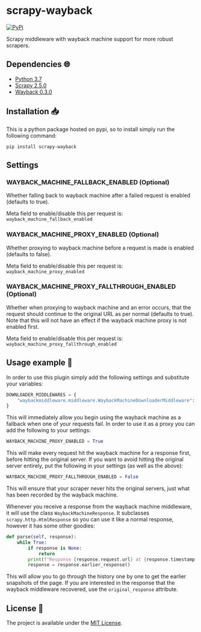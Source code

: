 # scrapy-wayback

<a href="https://pypi.org/project/scrapy-wayback/">
    <img alt="PyPi" src="https://img.shields.io/pypi/v/scrapy-wayback">
</a>

Scrapy middleware with wayback machine support for more robust scrapers.

## Dependencies :globe_with_meridians:

* [Python 3.7](https://www.python.org/downloads/release/python-370/)
* [Scrapy 2.5.0](https://scrapy.org/)
* [Wayback 0.3.0](https://pypi.org/project/wayback/)

## Installation :inbox_tray:

This is a python package hosted on pypi, so to install simply run the following command:

`pip install scrapy-wayback`

## Settings

### WAYBACK_MACHINE_FALLBACK_ENABLED (Optional)

Whether falling back to wayback machine after a failed request is enabled (defaults to true).

Meta field to enable/disable this per request is: `wayback_machine_fallback_enabled`

### WAYBACK_MACHINE_PROXY_ENABLED (Optional)

Whether proxying to wayback machine before a request is made is enabled (defaults to false).

Meta field to enable/disable this per request is: `wayback_machine_proxy_enabled`

### WAYBACK_MACHINE_PROXY_FALLTHROUGH_ENABLED (Optional)

Whether when proxying to wayback machine and an error occurs, that the request should continue to the original URL as per normal (defaults to true). Note that this will not have an effect if the wayback machine proxy is not enabled first.

Meta field to enable/disable this per request is: `wayback_machine_proxy_fallthrough_enabled`

## Usage example :eyes:

In order to use this plugin simply add the following settings and substitute your variables:

```py
DOWNLOADER_MIDDLEWARES = {
    "waybackmiddleware.middleware.WaybackMachineDownloaderMiddleware": 630
}
```

This will immediately allow you begin using the wayback machine as a fallback when one of your requests fail. In order to use it as a proxy you can add the following to your settings:

```py
WAYBACK_MACHINE_PROXY_ENABLED = True
```

This will make every request hit the wayback machine for a response first, before hitting the original server. If you want to avoid hitting the original server entirely, put the following in your settings (as well as the above):

```py
WAYBACK_MACHINE_PROXY_FALLTHROUGH_ENABLED = False
```

This will ensure that your scraper never hits the original servers, just what has been recorded by the wayback machine.

Whenever you receive a response from the wayback machine middleware, it will use the class `WaybackMachineResponse`. It subclasses `scrapy.http.HtmlResponse` so you can use it like a normal response, however it has some other goodies:

```py
def parse(self, response):
    while True:
        if response is None:
            return
        print(f"Response {response.request.url} at {response.timestamp.isoformat()}")
        response = response.earlier_response()
```

This will allow you to go through the history one by one to get the earlier snapshots of the page. If you are interested in the response that the wayback middleware recovered, use the `original_response` attribute.

## License :memo:

The project is available under the [MIT License](LICENSE).
